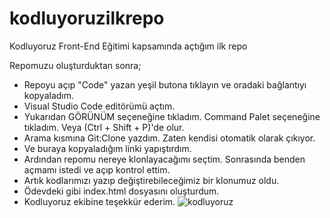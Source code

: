 # kodluyoruzilkrepo
Kodluyoruz Front-End Eğitimi kapsamında açtığım ilk repo

Repomuzu oluşturduktan sonra;
- Repoyu açıp "Code" yazan yeşil butona tıklayın ve oradaki bağlantıyı kopyaladım.
- Visual Studio Code editörümü açtım.
- Yukarıdan GÖRÜNÜM seçeneğine tıkladım. Command Palet seçeneğine tıkladım. Veya (Ctrl + Shift + P)'de olur.
- Arama kısmına Git:Clone yazdım. Zaten kendisi otomatik olarak çıkıyor.
- Ve buraya kopyaladığım linki yapıştırdım.
- Ardından repomu nereye klonlayacağımı seçtim. Sonrasında benden açmamı istedi ve açıp kontrol ettim.
- Artık kodlarımızı yazıp değiştirebileceğimiz bir klonumuz oldu.
- Ödevdeki gibi index.html dosyasını oluşturdum.
- Kodluyoruz ekibine teşekkür ederim.
![kodluyoruz](https://github.com/user-attachments/assets/71ac484f-f502-4d59-8eff-fed04f682e5f)
